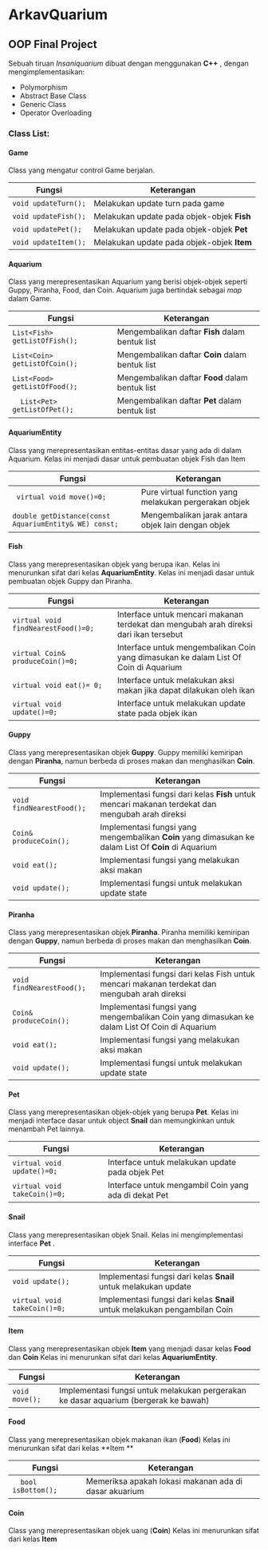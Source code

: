
# ArkavQuarium
## OOP Final Project

 Sebuah tiruan <i> Insaniquarium </i> dibuat dengan menggunakan **C++** , dengan mengimplementasikan:
 - Polymorphism
 - Abstract Base Class
 - Generic Class
 - Operator Overloading

### Class List: 
#### Game 
Class yang mengatur control Game berjalan.

| Fungsi  | Keterangan |
|---------|------------|
|`void updateTurn();`  | Melakukan update turn pada game |
|`void updateFish();` | Melakukan update pada objek-objek **Fish** |
|`void updatePet();` | Melakukan update pada objek-objek **Pet** |
|`void updateItem();` | Melakukan update pada objek-objek **Item** |

#### Aquarium 
Class yang merepresentasikan Aquarium yang berisi objek-objek seperti Guppy, Piranha, Food, dan Coin.
Aquarium juga bertindak sebagai *map* dalam Game.

| Fungsi  | Keterangan |
|--|--|
|` List<Fish> getListOfFish(); `  | Mengembalikan daftar **Fish** dalam bentuk list |
|`List<Coin> getListOfCoin();` | Mengembalikan daftar **Coin** dalam bentuk list |
|`List<Food> getListOfFood();` | Mengembalikan daftar **Food** dalam bentuk list |
|`	List<Pet> getListOfPet();` | Mengembalikan daftar **Pet** dalam bentuk list |
 
####   AquariumEntity
Class yang merepresentasikan entitas-entitas dasar yang ada di dalam Aquarium.
Kelas ini menjadi dasar untuk pembuatan objek Fish dan Item

| Fungsi  | Keterangan |
|---------|------------|
|` virtual void move()=0;`  | Pure virtual function yang melakukan pergerakan objek |
|`double getDistance(const AquariumEntity& WE) const;` | Mengembalikan jarak antara objek lain dengan objek |

#### Fish 
Class yang merepresentasikan objek yang berupa ikan.
Kelas ini menurunkan sifat dari kelas **AquariumEntity**. 
Kelas ini menjadi dasar untuk pembuatan objek Guppy dan Piranha.

| Fungsi  | Keterangan |
|---------|------------|
|`virtual void findNearestFood()=0;`  | Interface untuk mencari makanan terdekat dan mengubah arah direksi dari ikan tersebut  |
|`virtual Coin& produceCoin()=0;` | Interface untuk mengembalikan Coin yang dimasukan ke dalam List Of Coin di Aquarium |
|`virtual void eat()= 0;` | Interface untuk melakukan aksi makan jika dapat dilakukan oleh ikan |
|`virtual void update()=0;` | Interface untuk melakukan update state pada objek ikan |


#### Guppy
Class yang merepresentasikan objek **Guppy**.
Guppy memiliki kemiripan dengan **Piranha**, namun berbeda di proses makan dan menghasilkan **Coin**.

| Fungsi  | Keterangan |
|---------|------------|
|`void findNearestFood();`  | Implementasi fungsi dari kelas **Fish** untuk mencari makanan terdekat dan mengubah arah direksi|
|`Coin& produceCoin();` | Implementasi fungsi yang mengembalikan **Coin** yang dimasukan ke dalam List Of **Coin** di Aquarium |
|`void eat();` | Implementasi fungsi yang melakukan aksi makan |
|`void update();` | Implementasi fungsi untuk melakukan update state |

#### Piranha
Class yang merepresentasikan objek **Piranha**.
Piranha memiliki kemiripan dengan **Guppy**, namun berbeda di proses makan dan menghasilkan **Coin**.

| Fungsi  | Keterangan |
|---------|------------|
|`void findNearestFood();`  | Implementasi fungsi dari kelas Fish untuk mencari makanan terdekat dan mengubah arah direksi|
|`Coin& produceCoin();` | Implementasi fungsi yang mengembalikan Coin yang dimasukan ke dalam List Of Coin di Aquarium |
|`void eat();` | Implementasi fungsi yang melakukan aksi makan |
|`void update();` | Implementasi fungsi untuk melakukan update state |

#### Pet
Class yang merepresentasikan objek-objek yang berupa **Pet**.
Kelas ini menjadi interface dasar untuk object **Snail** dan memungkinkan untuk menambah Pet lainnya.

| Fungsi  | Keterangan |
|---------|------------|
|`virtual void update()=0;`  | Interface untuk melakukan update pada objek Pet|
|`virtual void takeCoin()=0;` | Interface untuk mengambil Coin yang ada di dekat Pet |

#### Snail
Class yang merepresentasikan objek Snail.
Kelas ini mengimplementasi interface **Pet** .

| Fungsi  | Keterangan |
|---------|------------|
|`void update();`  | Implementasi fungsi dari kelas **Snail** untuk melakukan update |
|`virtual void takeCoin()=0;` | Implementasi fungsi dari kelas **Snail** untuk melakukan  pengambilan Coin|

#### Item 
Class yang merepresentasikan objek **Item** yang menjadi dasar kelas **Food** dan **Coin**
Kelas ini menurunkan sifat dari kelas **AquariumEntity**.

| Fungsi  | Keterangan |
|---------|------------|
|`void move();`  | Implementasi fungsi untuk melakukan pergerakan ke dasar aquarium (bergerak ke bawah)|

#### Food 
Class yang merepresentasikan objek makanan ikan (**Food**)
Kelas ini menurunkan sifat dari kelas **Item	**

| Fungsi  | Keterangan |
|---------|------------|
|`	bool isBottom();`  | Memeriksa apakah lokasi makanan ada di dasar akuarium|

#### Coin 
Class yang merepresentasikan objek uang (**Coin**)
Kelas ini menurunkan sifat dari kelas **Item**


